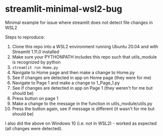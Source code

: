 # streamlit-minimal-wsl2-bug
Minimal example for issue where streamlit does not detect file changes in WSL2

Steps to reproduce:
1. Clone this repo into a WSL2 environment running Ubuntu 20.04 and with Streamlit 1.11.0 installed
2. Make sure your PYTHONPATH includes this repo such that utils_module is recognized by python
3. `streamlit run Home.py`
4. Navigate to Home page and then make a change to Home.py
5. See if changes are detected in app on Home page (they were for me)
6. Navigate to Page 1 and make a change to 1_Page_1.py
7. See if changes are detected in app on Page 1 (they weren't for me but should be)
8. Press button on page 1
9. Make a change to the message in the function in utils_module/utils.py
10. Press the button again, see if message is different (it wasn't for me but should be)

I also did the above on Windows 10 (i.e. not in WSL2) - worked as expected (all changes were detected).
